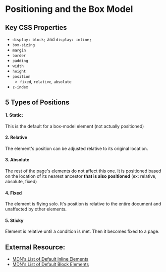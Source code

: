 # Positioning and the Box Model
## Key CSS Properties
* `display: block;` and `display: inline;`
* `box-sizing`
* `margin`
* `border`
* `padding`
* `width`
* `height`
* `position`
    * `fixed`, `relative`, `absolute`
* `z-index`



## 5 Types of Positions
#### 1. Static:
This is the default for a box-model element (not actually positioned)
#### 2. Relative
The element's position can be adjusted relative to its original location.
#### 3. Absolute
The rest of the page's elements do not affect this one. It is positioned based on the location of its nearest ancestor **that is also positioned** (ex: relative, absolute, fixed)
#### 4. Fixed
The element is flying solo. It's position is relative to the entire document and unaffected by other elements.
#### 5. Sticky
Element is relative until a condition is met. Then it becomes fixed to a page.

## External Resource:
* [MDN's List of Default Inline Elements](https://developer.mozilla.org/en-US/docs/Web/HTML/Inline_elements#Elements)
* [MDN's List of Default Block Elements](https://developer.mozilla.org/en-US/docs/Web/HTML/Block-level_elements#Elements)